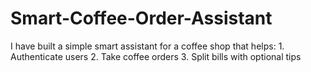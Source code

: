 # Smart-Coffee-Order-Assistant
I have built a simple smart assistant for a coffee shop that helps: 1. Authenticate users 2. Take coffee orders 3. Split bills with optional tips
